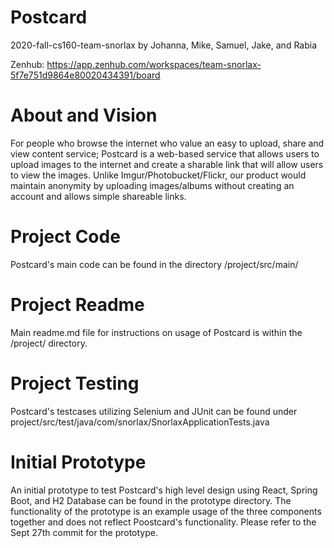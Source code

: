 # Postcard
2020-fall-cs160-team-snorlax
by Johanna, Mike, Samuel, Jake, and Rabia

Zenhub:
https://app.zenhub.com/workspaces/team-snorlax-5f7e751d9864e80020434391/board

# About and Vision
For people who browse the internet who value an easy to upload, share and view content service; Postcard is a web-based service that allows users to upload images to the internet and create a sharable link that will allow users to view the images. Unlike Imgur/Photobucket/Flickr, our product would maintain anonymity by uploading images/albums without creating an account and allows simple shareable links. 

# Project Code
Postcard's main code can be found in the directory /project/src/main/

# Project Readme
Main readme.md file for instructions on usage of Postcard is within the /project/ directory.

# Project Testing
Postcard's testcases utilizing Selenium and JUnit can be found under project/src/test/java/com/snorlax/SnorlaxApplicationTests.java

# Initial Prototype
An initial prototype to test Postcard's high level design using React, Spring Boot, and H2 Database can be found in the prototype directory. The functionality of the prototype is an example usage of the three components together and does not reflect Poostcard's functionality. Please refer to the Sept 27th commit for the prototype.
